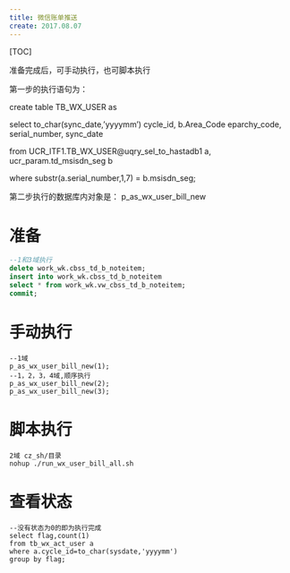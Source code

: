 ```yaml
---
title: 微信账单推送
create: 2017.08.07
---
```


\[TOC\]

准备完成后，可手动执行，也可脚本执行

第一步的执行语句为：

create table TB\_WX\_USER as

select to\_char\(sync\_date,’yyyymm’\) cycle\_id, b.Area\_Code eparchy\_code, serial\_number, sync\_date

from UCR\_ITF1.TB\_WX\_USER@uqry\_sel\_to\_hastadb1 a, ucr\_param.td\_msisdn\_seg b

where substr\(a.serial\_number,1,7\) = b.msisdn\_seg;

第二步执行的数据库内对象是： p\_as\_wx\_user\_bill\_new

# 准备

```sql
--1和3域执行
delete work_wk.cbss_td_b_noteitem;
insert into work_wk.cbss_td_b_noteitem
select * from work_wk.vw_cbss_td_b_noteitem;
commit;
```

# 手动执行

```
--1域
p_as_wx_user_bill_new(1);
--1，2，3，4域,顺序执行
p_as_wx_user_bill_new(2);
p_as_wx_user_bill_new(3);
```

# 脚本执行

```
2域 cz_sh/目录
nohup ./run_wx_user_bill_all.sh
```

# 查看状态

```
--没有状态为0的即为执行完成
select flag,count(1)
from tb_wx_act_user a
where a.cycle_id=to_char(sysdate,'yyyymm')
group by flag;
```



